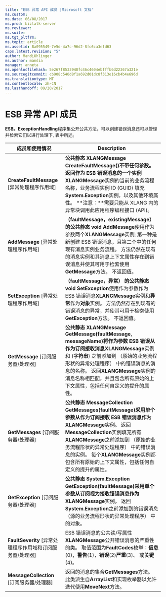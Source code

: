 ```yaml
---
title: "ESB 异常 API 成员 |Microsoft 文档"
ms.custom: 
ms.date: 06/08/2017
ms.prod: biztalk-server
ms.reviewer: 
ms.suite: 
ms.tgt_pltfrm: 
ms.topic: article
ms.assetid: 8a095549-7e5d-4a7c-96d2-8fc6ca3efd63
caps.latest.revision: "5"
author: MandiOhlinger
ms.author: mandia
manager: anneta
ms.openlocfilehash: 5e267f8533948fc46c4604ebfffb6d22367a321e
ms.sourcegitcommit: cb908c540d8f1a692d01dc8f313e16cb4b4e696d
ms.translationtype: MT
ms.contentlocale: zh-CN
ms.lasthandoff: 09/20/2017
---
```

# <a name="the-esb-exception-api-members"></a>ESB 异常 API 成员
**ESB。ExceptionHandling**程序集公开公共方法，可以创建错误消息还可以管理并检索它们以进行处理下, 表中所述。  
  
|成员和使用情况|Description|  
|-------------------------|-----------------|  
|**CreateFaultMessage** [异常处理程序作用域]|**公共静态 XLANGMessage CreateFaultMessage()**不带任何参数。 返回作为 ESB 错误消息的一个实例**XLANGMessage**实例的当前的业务流程名称，业务流程实例 ID (GUID) 填充**System.Exception**实例，以及其他环境属性。 **注意：**需要只能从 XLANG 内的异常块调用此应用程序编程接口 (API)。|  
|**AddMessage** [异常处理程序作用域]|**（faultMessage，existingMessage） 的公共静态 void AddMessage**使用作为参数两个**XLANGMessage**实例; 第一种是新创建 ESB 错误消息，且第二个中的任何现有消息实例业务流程。 方法仍然在现有的消息实例和其消息上下文属性存在到错误消息并使其可用于检索使用**GetMessage**方法。 不返回值。|  
|**SetException** [异常处理程序作用域]|**（faultMessage，异常） 的公共静态 void SetException**使用作为参数作为 ESB 错误消息**XLANGMessage**实例和**异常**作为**对象**实例。 方法仍然存在到现有的错误消息的异常，并使其可用于检索使用**GetException**方法。 不返回值。|  
|**GetMessage** [订阅服务器/处理器]|**公共静态 XLANGMessage GetMessage(faultMessage, messageName)**将作为参数 ESB 错误从作为订阅接收消息**XLANGMessage**实例和 (**字符串**) 之前添加到 （原始的业务流程形状的异常处理程序） 中的错误消息的消息的名称。 返回**XLANGMessage**实例的消息名称相匹配，并且包含所有原始的上下文属性，包括任何自定义的提升的属性。|  
|**GetMessages** [订阅服务器/处理器]|**公共静态 MessageCollection GetMessages(faultMessage)**采用单个参数从作为订阅接收 ESB 错误消息作为**XLANGMessage**实例。 返回**MessageCollection**实例填充所有**XLANGMessage**之前添加到 （原始的业务流程形状的异常处理程序） 中的错误消息的实例。 每个**XLANGMessage**实例都包含所有原始的上下文属性，包括任何自定义的提升的属性。|  
|**GetException** [订阅服务器/处理器]|**公共静态 System.Exception GetException(faultMessage)**采用单个参数从订阅视为接收错误消息作为**XLANGMessage**实例。 返回**System.Exception**之前添加到的错误消息 （源的业务流程形状的异常处理程序） 中的对象。|  
|**FaultSeverity** [异常处理程序作用域和订阅服务器/处理器]|ESB 错误消息的公共读/写属性**XLANGMessage**公开错误消息的严重性的类。 取值范围为**FaultCodes**枚举：**信息**(0)，**警告**(1)，**错误**(2)**严重**(3)、 或**关键**(4)。|  
|**MessageCollection** [订阅服务器/处理器]|返回的消息的集合**GetMessages**方法。 此类派生自**ArrayList**和实现枚举器以允许迭代使用**MoveNext**方法。|